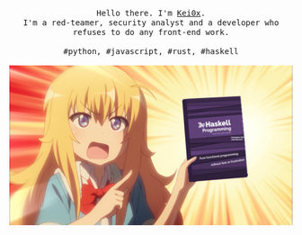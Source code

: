 <p align="center">
  <br>
  <br>
  <br>
  <samp>Hello there. I'm <a href="https://github.com/kei0x">Kei0x</a>.<br> I'm a red-teamer, security analyst and a developer who refuses to do any front-end work.<br><br>#python, #javascript, #rust, #haskell</samp>
  <br>
  <br>
  <img src="https://github.com/kei0x/kei0x/blob/master/picture.png" width="600" />
</p>
